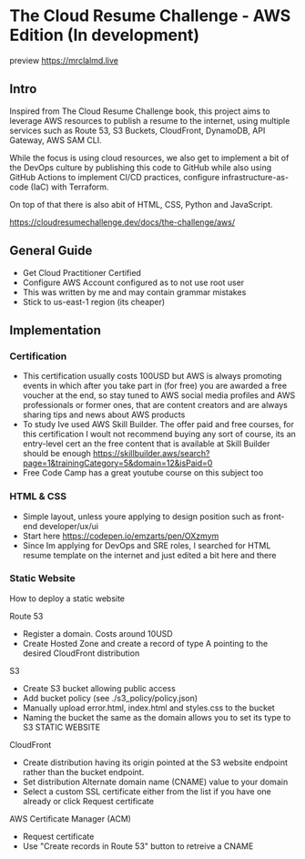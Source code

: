 # The Cloud Resume Challenge - AWS Edition (In development)
preview https://mrclalmd.live

## Intro
Inspired from The Cloud Resume Challenge book, this project aims to leverage AWS resources to publish a resume to the internet, using multiple services such as Route 53, S3 Buckets, CloudFront, DynamoDB, API Gateway, AWS SAM CLI.

While the focus is using cloud resources, we also get to implement a bit of the DevOps culture by publishing this code to GitHub while also using GitHub Actions to implement CI/CD practices, configure infrastructure-as-code (IaC) with Terraform. 

On top of that there is also abit of HTML, CSS, Python and JavaScript.

https://cloudresumechallenge.dev/docs/the-challenge/aws/

## General Guide
- Get Cloud Practitioner Certified
- Configure AWS Account configured as to not use root user
- This was written by me and may contain grammar mistakes
- Stick to us-east-1 region (its cheaper)

## Implementation

### Certification
- This certification usually costs 100USD but AWS is always promoting events in which after you take part in (for free) you are awarded a free voucher at the end, so stay tuned to AWS social media profiles and AWS professionals or former ones, that are content creators and are always sharing tips and news about AWS products
- To study Ive used AWS Skill Builder. The offer paid and free courses, for this certification I woult not recommend buying any sort of course, its an entry-level cert an the free content that is available at Skill Builder should be enough https://skillbuilder.aws/search?page=1&trainingCategory=5&domain=12&isPaid=0
- Free Code Camp has a great youtube course on this subject too

### HTML & CSS
- Simple layout, unless youre applying to design position such as front-end developer/ux/ui
- Start here https://codepen.io/emzarts/pen/OXzmym
- Since Im applying for DevOps and SRE roles, I searched for HTML resume template on the internet and just edited a bit here and there

### Static Website
How to deploy a static website

Route 53
- Register a domain. Costs around 10USD
- Create Hosted Zone and create a record of type A pointing to the desired CloudFront distribution

S3
- Create S3 bucket allowing public access
- Add bucket policy (see ./s3_policy/policy.json)
- Manually upload error.html, index.html and styles.css to the bucket
- Naming the bucket the same as the domain allows you to set its type to S3 STATIC WEBSITE

CloudFront
- Create distribution having its origin pointed at the S3 website endpoint rather than the bucket endpoint.
- Set distribution Alternate domain name (CNAME) value to your domain
- Select a custom SSL certificate either from the list if you have one already or click Request certificate

AWS Certificate Manager (ACM)
- Request certificate 
- Use "Create records in Route 53" button to retreive a CNAME
